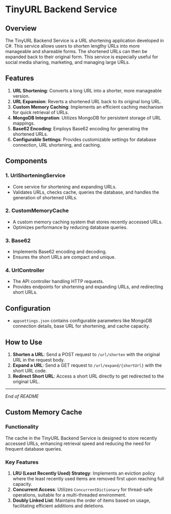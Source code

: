 ﻿
# TinyURL Backend Service

## Overview

The TinyURL Backend Service is a URL shortening application developed in C#. This service allows users to shorten lengthy URLs into more manageable and shareable forms. The shortened URLs can then be expanded back to their original form. This service is especially useful for social media sharing, marketing, and managing large URLs.

## Features

1. **URL Shortening**: Converts a long URL into a shorter, more manageable version.
2. **URL Expansion**: Reverts a shortened URL back to its original long URL.
3. **Custom Memory Caching**: Implements an efficient caching mechanism for quick retrieval of URLs.
4. **MongoDB Integration**: Utilizes MongoDB for persistent storage of URL mappings.
5. **Base62 Encoding**: Employs Base62 encoding for generating the shortened URLs.
6. **Configurable Settings**: Provides customizable settings for database connection, URL shortening, and caching.

## Components

### 1. UrlShorteningService
- Core service for shortening and expanding URLs.
- Validates URLs, checks cache, queries the database, and handles the generation of shortened URLs.

### 2. CustomMemoryCache
- A custom memory caching system that stores recently accessed URLs.
- Optimizes performance by reducing database queries.

### 3. Base62
- Implements Base62 encoding and decoding.
- Ensures the short URLs are compact and unique.

### 4. UrlController
- The API controller handling HTTP requests.
- Provides endpoints for shortening and expanding URLs, and redirecting short URLs.

## Configuration

- `appsettings.json` contains configurable parameters like MongoDB connection details, base URL for shortening, and cache capacity.

## How to Use

1. **Shorten a URL**: Send a POST request to `/url/shorten` with the original URL in the request body.
2. **Expand a URL**: Send a GET request to `/url/expand/{shortUrl}` with the short URL code.
3. **Redirect Short URL**: Access a short URL directly to get redirected to the original URL.

---

*End of README*

## Custom Memory Cache

### Functionality
The cache in the TinyURL Backend Service is designed to store recently accessed URLs, enhancing retrieval speed and reducing the need for frequent database queries.

### Key Features
1. **LRU (Least Recently Used) Strategy**: Implements an eviction policy where the least recently used items are removed first upon reaching full capacity.
2. **Concurrent Access**: Utilizes `ConcurrentDictionary` for thread-safe operations, suitable for a multi-threaded environment.
3. **Doubly Linked List**: Maintains the order of items based on usage, facilitating efficient additions and deletions.

